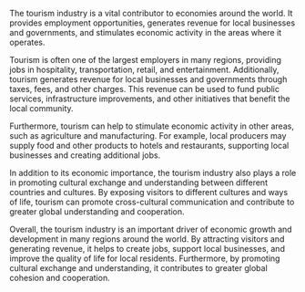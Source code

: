 
The tourism industry is a vital contributor to economies around the world. It provides employment opportunities, generates revenue for local businesses and governments, and stimulates economic activity in the areas where it operates.

Tourism is often one of the largest employers in many regions, providing jobs in hospitality, transportation, retail, and entertainment. Additionally, tourism generates revenue for local businesses and governments through taxes, fees, and other charges. This revenue can be used to fund public services, infrastructure improvements, and other initiatives that benefit the local community.

Furthermore, tourism can help to stimulate economic activity in other areas, such as agriculture and manufacturing. For example, local producers may supply food and other products to hotels and restaurants, supporting local businesses and creating additional jobs.

In addition to its economic importance, the tourism industry also plays a role in promoting cultural exchange and understanding between different countries and cultures. By exposing visitors to different cultures and ways of life, tourism can promote cross-cultural communication and contribute to greater global understanding and cooperation.

Overall, the tourism industry is an important driver of economic growth and development in many regions around the world. By attracting visitors and generating revenue, it helps to create jobs, support local businesses, and improve the quality of life for local residents. Furthermore, by promoting cultural exchange and understanding, it contributes to greater global cohesion and cooperation.
